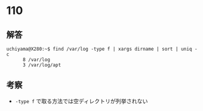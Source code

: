 # 110

## 解答

```
uchiyama@X280:~$ find /var/log -type f | xargs dirname | sort | uniq -c
      8 /var/log
      3 /var/log/apt
```

## 考察

- `-type f` で取る方法では空ディレクトリが列挙されない
